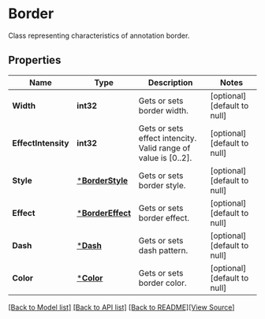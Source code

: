 # Border
Class representing characteristics of annotation border.

## Properties
Name | Type | Description | Notes
------------ | ------------- | ------------- | -------------
**Width** | **int32** | Gets or sets border width. | [optional] [default to null]
**EffectIntensity** | **int32** | Gets or sets effect intencity. Valid range of value is [0..2]. | [optional] [default to null]
**Style** | [***BorderStyle**](BorderStyle.md) | Gets or sets border style. | [optional] [default to null]
**Effect** | [***BorderEffect**](BorderEffect.md) | Gets or sets border effect. | [optional] [default to null]
**Dash** | [***Dash**](Dash.md) | Gets or sets dash pattern. | [optional] [default to null]
**Color** | [***Color**](Color.md) | Gets or sets border color. | [optional] [default to null]

[[Back to Model list]](../README.md#documentation-for-models) [[Back to API list]](../README.md#documentation-for-api-endpoints) [[Back to README]](../README.md)[[View Source]](../border.go)


